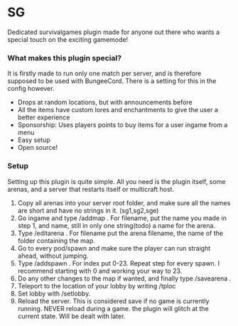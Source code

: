 # SG
Dedicated survivalgames plugin made for anyone out there who wants a special touch on the exciting gamemode!

### What makes this plugin special?
It is firstly made to run only one match per server, and is therefore supposed to be used with BungeeCord. There is a setting for this in the config however.
- Drops at random locations, but with announcements before
- All the items have custom lores and enchantments to give the user a better experience
- Sponsorship: Uses players points to buy items for a user ingame from a menu
- Easy setup
- Open source!

### Setup
Setting up this plugin is quite simple. All you need is the plugin itself, some arenas, and a server that restarts itself or multicraft host.  
1. Copy all arenas into your server root folder, and make sure all the names are short and have no strings in it. (sg1,sg2,sge)  
2. Go ingame and type /addmap <filename> <name>. For filename, put the name you made in step 1, and name, still in only one string(todo) a name for the arena.  
3. Type /editarena <filename>. For filename put the arena filename, the name of the folder containing the map.  
4. Go to every pod/spawn and make sure the player can run straight ahead, without jumping.  
5. Type /addspawn <filename> <index>. For index put 0-23. Repeat step for every spawn. I recommend starting with 0 and working your way to 23.  
6. Do any other changes to the map if wanted, and finally type /savearena <filename>.  
7. Teleport to the location of your lobby by writing /tploc <world> <x> <y> <z>  
8. Set lobby with /setlobby.  
9. Reload the server. This is considered save if no game is currently running. NEVER reload during a game. the plugin will glitch at the current state. Will be dealt with later.
